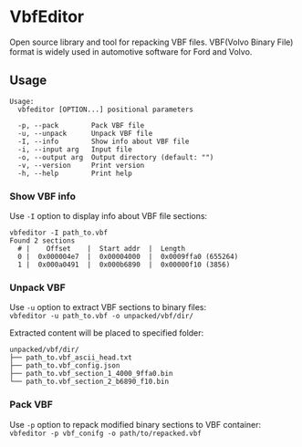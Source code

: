 # VbfEditor

Open source library and tool for repacking VBF files.
VBF(Volvo Binary File) format is widely used in automotive software for Ford and Volvo.   

## Usage
```
Usage:
  vbfeditor [OPTION...] positional parameters

  -p, --pack        Pack VBF file
  -u, --unpack      Unpack VBF file
  -I, --info        Show info about VBF file
  -i, --input arg   Input file
  -o, --output arg  Output directory (default: "")
  -v, --version     Print version
  -h, --help        Print help
```

### Show VBF info
Use `-I` option to display info about VBF file sections:  
```
vbfeditor -I path_to.vbf 
Found 2 sections
  # |    Offset    |  Start addr  |  Length 
  0 |  0x000004e7  |  0x00004000  |  0x0009ffa0 (655264)
  1 |  0x000a0491  |  0x000b6890  |  0x00000f10 (3856)
```

### Unpack VBF

Use `-u` option to extract VBF sections to binary files:  
`vbfeditor -u path_to.vbf -o unpacked/vbf/dir/`  

Extracted content will be placed to specified folder:
```
unpacked/vbf/dir/
├── path_to.vbf_ascii_head.txt
├── path_to.vbf_config.json
├── path_to.vbf_section_1_4000_9ffa0.bin
└── path_to.vbf_section_2_b6890_f10.bin
```

### Pack VBF 
Use `-p` option to repack modified binary sections to VBF container:  
`vbfeditor -p vbf_conifg -o path/to/repacked.vbf`
